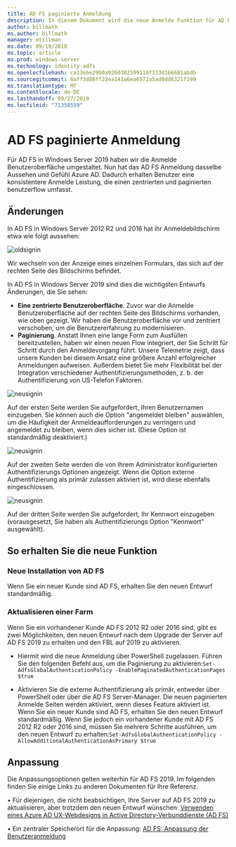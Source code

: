 ```yaml
---
title: AD FS paginierte Anmeldung
description: In diesem Dokument wird die neue Anmelde Funktion für AD FS 2019 beschrieben.
author: billmath
ms.author: billmath
manager: mtillman
ms.date: 09/19/2018
ms.topic: article
ms.prod: windows-server
ms.technology: identity-adfs
ms.openlocfilehash: ca13ebe29b0a9260302599110f333d166681abdb
ms.sourcegitcommit: 6aff3d88ff22ea141a6ea6572a5ad8dd6321f199
ms.translationtype: MT
ms.contentlocale: de-DE
ms.lasthandoff: 09/27/2019
ms.locfileid: "71358559"
---
```

# <a name="ad-fs-paginated-sign-in"></a>AD FS paginierte Anmeldung


Für AD FS in Windows Server 2019 haben wir die Anmelde Benutzeroberfläche umgestaltet.  Nun hat das AD FS Anmeldung dasselbe Aussehen und Gefühl Azure AD.  Dadurch erhalten Benutzer eine konsistentere Anmelde Leistung, die einen zentrierten und paginierten benutzerflow umfasst.

## <a name="whats-changing"></a>Änderungen
In AD FS in Windows Server 2012 R2 und 2016 hat ihr Anmeldebildschirm etwa wie folgt aussehen:

![oldsignin](media/AD-FS-paginated-sign-in/signin1.png)

Wir wechseln von der Anzeige eines einzelnen Formulars, das sich auf der rechten Seite des Bildschirms befindet.

In AD FS in Windows Server 2019 sind dies die wichtigsten Entwurfs Änderungen, die Sie sehen:


- **Eine zentrierte Benutzeroberfläche**. Zuvor war die Anmelde Benutzeroberfläche auf der rechten Seite des Bildschirms vorhanden, wie oben gezeigt. Wir haben die Benutzeroberfläche vor und zentriert verschoben, um die Benutzererfahrung zu modernisieren.
- **Paginierung**. Anstatt Ihnen eine lange Form zum Ausfüllen bereitzustellen, haben wir einen neuen Flow integriert, der Sie Schritt für Schritt durch den Anmeldevorgang führt. Unsere Telemetrie zeigt, dass unsere Kunden bei diesem Ansatz eine größere Anzahl erfolgreicher Anmeldungen aufweisen. Außerdem bietet Sie mehr Flexibilität bei der Integration verschiedener Authentifizierungsmethoden, z. b. der Authentifizierung von US-Telefon Faktoren.

![neusignin](media/AD-FS-paginated-sign-in/signin2.png)

Auf der ersten Seite werden Sie aufgefordert, Ihren Benutzernamen einzugeben. Sie können auch die Option "angemeldet bleiben" auswählen, um die Häufigkeit der Anmeldeaufforderungen zu verringern und angemeldet zu bleiben, wenn dies sicher ist. (Diese Option ist standardmäßig deaktiviert.)

![neusignin](media/AD-FS-paginated-sign-in/signin3.png)

Auf der zweiten Seite werden die von Ihrem Administrator konfigurierten Authentifizierungs Optionen angezeigt. Wenn die Option externe Authentifizierung als primär zulassen aktiviert ist, wird diese ebenfalls eingeschlossen.

![neusignin](media/AD-FS-paginated-sign-in/signin4.png)

Auf der dritten Seite werden Sie aufgefordert, Ihr Kennwort einzugeben (vorausgesetzt, Sie haben als Authentifizierungs Option "Kennwort" ausgewählt).

## <a name="how-to-get-the-new-experience"></a>So erhalten Sie die neue Funktion

### <a name="new-installation-of-ad-fs"></a>Neue Installation von AD FS
Wenn Sie ein neuer Kunde sind AD FS, erhalten Sie den neuen Entwurf standardmäßig.

### <a name="upgrading-a-farm"></a>Aktualisieren einer Farm
Wenn Sie ein vorhandener Kunde AD FS 2012 R2 oder 2016 sind, gibt es zwei Möglichkeiten, den neuen Entwurf nach dem Upgrade der Server auf AD FS 2019 zu erhalten und den FBL auf 2019 zu aktivieren.

- Hiermit wird die neue Anmeldung über PowerShell zugelassen. Führen Sie den folgenden Befehl aus, um die Paginierung zu aktivieren:``Set-AdfsGlobalAuthenticationPolicy -EnablePaginatedAuthenticationPages $true``

 - Aktivieren Sie die externe Authentifizierung als primär, entweder über PowerShell oder über die AD FS Server-Manager. Die neuen paginierten Anmelde Seiten werden aktiviert, wenn dieses Feature aktiviert ist.
Wenn Sie ein neuer Kunde sind AD FS, erhalten Sie den neuen Entwurf standardmäßig. Wenn Sie jedoch ein vorhandener Kunde mit AD FS 2012 R2 oder 2016 sind, müssen Sie mehrere Schritte ausführen, um den neuen Entwurf zu erhalten:``Set-AdfsGlobalAuthenticationPolicy -AllowAdditionalAuthenticationAsPrimary $true``

## <a name="customization"></a>Anpassung
Die Anpassungsoptionen gelten weiterhin für AD FS 2019.
Im folgenden finden Sie einige Links zu anderen Dokumenten für Ihre Referenz.

• Für diejenigen, die nicht beabsichtigen, Ihre Server auf AD FS 2019 zu aktualisieren, aber trotzdem den neuen Entwurf wünschen: [Verwenden eines Azure AD UX-Webdesigns in Active Directory-Verbunddienste (AD FS)](azure-ux-web-theme-in-ad-fs.md)

• Ein zentraler Speicherort für die Anpassung: [AD FS: Anpassung der Benutzeranmeldung](ad-fs-user-sign-in-customization.md)
